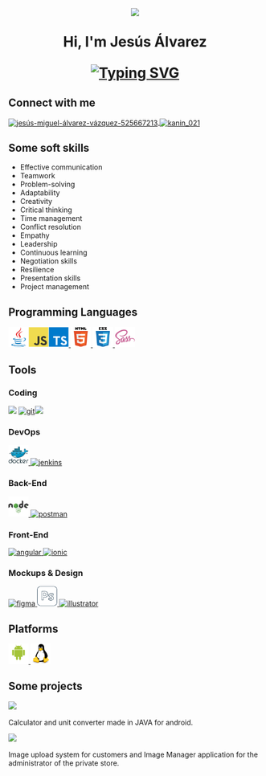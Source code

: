 <h1 align="center">

<img align="center" src="https://marketing4ecommerce.net/wp-content/uploads/2018/06/GitHub-logo-2-imagen.jpg" height="200">

<br>

Hi, I'm Jesús Álvarez

[![Typing SVG](https://readme-typing-svg.demolab.com?font=Roboto+Mono&size=40&pause=1000&color=c9510c&center=true&vCenter=true&width=700&height=70&lines=I'm+Software+Engineer)](https://git.io/typing-svg)

</h1>

<h2 align="left">Connect with me</h2>

<a href="https://linkedin.com/in/jesús-miguel-álvarez-vázquez-525667213" target="blank">
<img align="center" src="https://raw.githubusercontent.com/rahuldkjain/github-profile-readme-generator/master/src/images/icons/Social/linked-in-alt.svg" alt="jesús-miguel-álvarez-vázquez-525667213" height="30" width="40" />
</a>
<a href="https://instagram.com/kanin_021" target="blank">
<img align="center" src="https://raw.githubusercontent.com/rahuldkjain/github-profile-readme-generator/master/src/images/icons/Social/instagram.svg" alt="kanin_021" height="30" width="40" />
</a>
</p>

<h2 align="left">Some soft skills</h2>

<ul>
  <li>Effective communication</li>
  <li>Teamwork</li>
  <li>Problem-solving</li>
  <li>Adaptability</li>
  <li>Creativity</li>
  <li>Critical thinking</li>
  <li>Time management</li>
  <li>Conflict resolution</li>
  <li>Empathy</li>
  <li>Leadership</li>
  <li>Continuous learning</li>
  <li>Negotiation skills</li>
  <li>Resilience</li>
  <li>Presentation skills</li>
  <li>Project management</li>
</ul>

<p align="left">
</p>

<h2 align="left">Programming Languages</h2>

<p>
<a href="https://www.java.com" target="_blank" rel="noreferrer"> <img src="https://raw.githubusercontent.com/devicons/devicon/master/icons/java/java-original.svg" alt="java" width="40" height="40"/></a><a href="https://developer.mozilla.org/en-US/docs/Web/JavaScript" target="_blank" rel="noreferrer"><img src="https://raw.githubusercontent.com/devicons/devicon/master/icons/javascript/javascript-original.svg" alt="javascript" width="40" height="40"/></a><a href="https://www.typescriptlang.org/" target="_blank" rel="noreferrer"><img src="https://raw.githubusercontent.com/devicons/devicon/master/icons/typescript/typescript-original.svg" alt="typescript" width="40" height="40"/></a><a href="https://www.w3.org/html/" target="_blank" rel="noreferrer"> <img src="https://raw.githubusercontent.com/devicons/devicon/master/icons/html5/html5-original-wordmark.svg" alt="html5" width="40" height="40"/> </a>
<a href="https://www.w3schools.com/css/" target="_blank" rel="noreferrer"> <img src="https://raw.githubusercontent.com/devicons/devicon/master/icons/css3/css3-original-wordmark.svg" alt="css3" width="40" height="40"/> </a> <a href="https://sass-lang.com" target="_blank" rel="noreferrer"> <img src="https://raw.githubusercontent.com/devicons/devicon/master/icons/sass/sass-original.svg" alt="sass" width="40" height="40"/></a>
</p>

<h2 align="left">Tools</h2>

<p>

<h3>Coding</h3>

<a href="https://code.visualstudio.com/"><img src="https://upload.wikimedia.org/wikipedia/commons/thumb/9/9a/Visual_Studio_Code_1.35_icon.svg/2048px-Visual_Studio_Code_1.35_icon.svg.png" height="40"></img></a>
<a href="https://git-scm.com/" target="_blank" rel="noreferrer"> <img src="https://www.vectorlogo.zone/logos/git-scm/git-scm-icon.svg" alt="git" width="40" height="40"/></a><a href="https://developer.android.com/studio?gclid=Cj0KCQjwrMKmBhCJARIsAHuEAPRPRuI_aX5AZ9WDKtZvxm5L2CezHBYkbpEekAqlyHrb7NQ2dahD73saAmG6EALw_wcB&gclsrc=aw.ds"><img src="https://developer.android.com/static/studio/images/new-studio-logo-1.png" height="40"></img></a>

<h3>DevOps</h3>

<a href="https://www.docker.com/" target="_blank" rel="noreferrer"> <img src="https://raw.githubusercontent.com/devicons/devicon/master/icons/docker/docker-original-wordmark.svg" alt="docker" width="40" height="40"/> </a> <a href="https://www.jenkins.io" target="_blank" rel="noreferrer"> <img src="https://www.vectorlogo.zone/logos/jenkins/jenkins-icon.svg" alt="jenkins" width="40" height="40"/> </a>

<h3>Back-End</h3>

<a href="https://nodejs.org" target="_blank" rel="noreferrer"> <img src="https://raw.githubusercontent.com/devicons/devicon/master/icons/nodejs/nodejs-original-wordmark.svg" alt="nodejs" width="40" height="40"/> </a>
<a href="https://postman.com" target="_blank" rel="noreferrer"> <img src="https://www.vectorlogo.zone/logos/getpostman/getpostman-icon.svg" alt="postman" width="40" height="40"/></a>

<h3>Front-End</h3>

<a href="https://angular.io" target="_blank" rel="noreferrer"><img src="https://angular.io/assets/images/logos/angular/angular.svg" alt="angular" width="40" height="40"/></a><a href="https://ionicframework.com" target="_blank" rel="noreferrer"> <img src="https://upload.wikimedia.org/wikipedia/commons/d/d1/Ionic_Logo.svg" alt="ionic" width="40" height="40"/> </a>

<h3>Mockups & Design</h3>

<a href="https://www.figma.com/" target="_blank" rel="noreferrer"> <img src="https://www.vectorlogo.zone/logos/figma/figma-icon.svg" alt="figma" width="40" height="40"/> </a>
<a href="https://www.photoshop.com/en" target="_blank" rel="noreferrer"> <img src="https://raw.githubusercontent.com/devicons/devicon/master/icons/photoshop/photoshop-line.svg" alt="photoshop" width="40" height="40"/> </a><a href="https://www.adobe.com/in/products/illustrator.html" target="_blank" rel="noreferrer"> <img src="https://www.vectorlogo.zone/logos/adobe_illustrator/adobe_illustrator-icon.svg" alt="illustrator" width="40" height="40"/> </a>

</p>

<h2>Platforms</h2>

<p>
<a href="https://developer.android.com" target="_blank" rel="noreferrer">
<img src="https://raw.githubusercontent.com/devicons/devicon/master/icons/android/android-original-wordmark.svg" alt="android" width="40" height="40"/>
</a><a href="https://www.linux.org/" target="_blank" rel="noreferrer"> <img src="https://raw.githubusercontent.com/devicons/devicon/master/icons/linux/linux-original.svg" alt="linux" width="40" height="40"/> </a>
</p>

<h2>Some projects</h2>

<a href="https://play.google.com/store/apps/details?id=grapple.app.hexanary">
<img src="https://play-lh.googleusercontent.com/ufTar0YLA1Db-UqFNP0Ybhz54woMR5vjt0Iw89QEvF60gK8Toa-3hTMLGPFB5zDt140=s48-rw" height="40">
</a>

<p>Calculator and unit converter made in JAVA for android.</p>

<a href="https://fotoideas.mx/">
<img src="https://fotoideas.mx/cdn/shop/files/01_logo_colores.png?v=1687550731" height="40">
</a>

<p>Image upload system for customers and Image Manager application for the administrator of the private store.</p>
